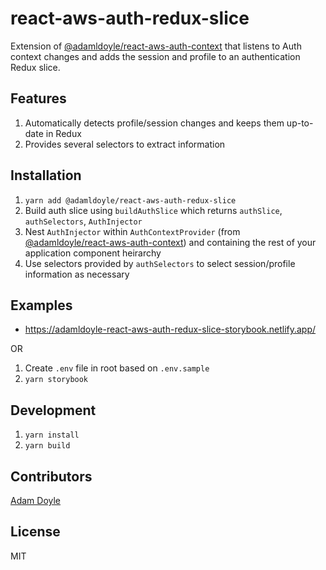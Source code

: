 # react-aws-auth-redux-slice

Extension of [@adamldoyle/react-aws-auth-context](https://github.com/adamldoyle/react-aws-auth-context) that listens to Auth context changes and adds the session and profile to an authentication Redux slice.

## Features

1. Automatically detects profile/session changes and keeps them up-to-date in Redux
2. Provides several selectors to extract information

## Installation

1. `yarn add @adamldoyle/react-aws-auth-redux-slice`
2. Build auth slice using `buildAuthSlice` which returns `authSlice`, `authSelectors`, `AuthInjector`
3. Nest `AuthInjector` within `AuthContextProvider` (from [@adamldoyle/react-aws-auth-context](https://github.com/adamldoyle/react-aws-auth-context)) and containing the rest of your application component heirarchy
4. Use selectors provided by `authSelectors` to select session/profile information as necessary

## Examples

- https://adamldoyle-react-aws-auth-redux-slice-storybook.netlify.app/

OR

1. Create `.env` file in root based on `.env.sample`
2. `yarn storybook`

## Development

1. `yarn install`
2. `yarn build`

## Contributors

[Adam Doyle](https://github.com/adamldoyle)

## License

MIT
